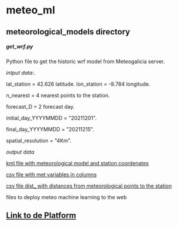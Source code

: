 # meteo_ml
## **meteorological_models directory**
##### get_wrf.py
Python file to get the historic wrf model from Meteogalicia server.

*intput data:*.

lat_station = 42.626  latitude.
lon_station = -8.784  longitude.

n_nearest =  4  nearest points to the station.

forecast_D = 2 forecast day.

initial_day_YYYYMMDD = "20211201".

final_day_YYYYMMDD = "20211215".

spatial_resolution = "4Km".

*output data*

[kml file with meteorological model and station coordenates](https://github.com/granantuin/meteo_ml/blob/main/meteorological_models/lat42.58lon-8.8046p4R4KmD1.csv)

[csv file with met variables in columns](https://github.com/granantuin/meteo_ml/blob/main/meteorological_models/lat42.58lon-8.8046p4R4KmD1.csv)

[csv file dist_ with distances from meteorological points to the station](https://github.com/granantuin/meteo_ml/blob/main/meteorological_models/lat42.58lon-8.8046p4R4KmD1.csv)



files to deploy meteo machine learning to the web
## [Link to de Platform](https://share.streamlit.io/granantuin/meteo_ml/main/operational_st.py)
